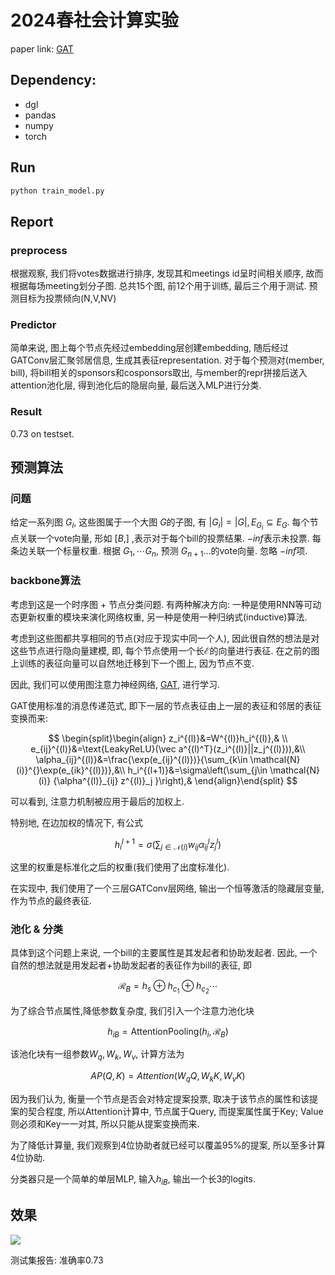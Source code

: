 # 2024春社会计算实验
paper link: [GAT](https://arxiv.org/abs/1710.10903)  

## Dependency:
* dgl
* pandas
* numpy
* torch

## Run
```bash
python train_model.py
```

## Report

### preprocess

根据观察, 我们将votes数据进行排序, 发现其和meetings id呈时间相关顺序, 故而根据每场meeting划分子图. 总共15个图, 前12个用于训练, 最后三个用于测试. 预测目标为投票倾向(N,V,NV)

### Predictor

简单来说, 图上每个节点先经过embedding层创建embedding, 随后经过GATConv层汇聚邻居信息, 生成其表征representation. 对于每个预测对(member, bill), 将bill相关的sponsors和cosponsors取出, 与member的repr拼接后送入attention池化层, 得到池化后的隐层向量, 最后送入MLP进行分类.

### Result

0.73 on testset.


## 预测算法

### 问题

给定一系列图 $G_i$, 这些图属于一个大图 $G$的子图, 有 $|G_i| = |G|, E_{G_i}\subseteq E_G$. 每个节点关联一个vote向量, 形如 $[B, ]$ ,表示对于每个bill的投票结果. $-inf$表示未投票. 每条边关联一个标量权重. 根据 $G_1, \cdots G_n$, 预测 $G_{n+1}...$的vote向量. 忽略 $-inf$项.

### backbone算法

考虑到这是一个时序图 + 节点分类问题. 有两种解决方向: 一种是使用RNN等可动态更新权重的模块来演化网络权重, 另一种是使用一种归纳式(inductive)算法. 

考虑到这些图都共享相同的节点(对应于现实中同一个人), 因此很自然的想法是对这些节点进行隐向量建模, 即, 每个节点使用一个长$\mathcal{E}$的向量进行表征. 在之前的图上训练的表征向量可以自然地迁移到下一个图上, 因为节点不变.

因此, 我们可以使用图注意力神经网络, [GAT](https://arxiv.org/abs/1710.10903), 进行学习. 

GAT使用标准的消息传递范式, 即下一层的节点表征由上一层的表征和邻居的表征变换而来:

$$
\begin{split}\begin{align}
z_i^{(l)}&=W^{(l)}h_i^{(l)},& \\
e_{ij}^{(l)}&=\text{LeakyReLU}(\vec a^{(l)^T}(z_i^{(l)}||z_j^{(l)})),&\\
\alpha_{ij}^{(l)}&=\frac{\exp(e_{ij}^{(l)})}{\sum_{k\in \mathcal{N}(i)}^{}\exp(e_{ik}^{(l)})},&\\
h_i^{(l+1)}&=\sigma\left(\sum_{j\in \mathcal{N}(i)} {\alpha^{(l)}_{ij} z^{(l)}_j }\right),&
\end{align}\end{split}
$$

可以看到, 注意力机制被应用于最后的加权上.

特别地, 在边加权的情况下, 有公式

$$
h_{i}^{l+1} = \sigma\left(\sum_{j\in\mathcal{N}(i)} w_{ij}\alpha_{ij}^lz_j^{l}\right)
$$

这里的权重是标准化之后的权重(我们使用了出度标准化).

在实现中, 我们使用了一个三层GATConv层网络, 输出一个恒等激活的隐藏层变量, 作为节点的最终表征.

### 池化 & 分类

具体到这个问题上来说,  一个bill的主要属性是其发起者和协助发起者. 因此, 一个自然的想法就是用发起者+协助发起者的表征作为bill的表征, 即

$$\mathcal{R}_B = h_{s}\oplus h_{c_1}\oplus h_{c_2}\cdots$$

为了综合节点属性,降低参数复杂度, 我们引入一个注意力池化块

$$
h_{iB}= \text{AttentionPooling}(h_i, \mathcal{R}_B) 
$$

该池化块有一组参数$W_q, W_k, W_v$, 计算方法为

$$
AP(Q, K) = Attention(W_qQ, W_kK, W_vK)
$$

因为我们认为, 衡量一个节点是否会对特定提案投票, 取决于该节点的属性和该提案的契合程度, 所以Attention计算中, 节点属于Query, 而提案属性属于Key; Value则必须和Key一一对其, 所以只能从提案变换而来.

为了降低计算量, 我们观察到4位协助者就已经可以覆盖95%的提案, 所以至多计算4位协助.

分类器只是一个简单的单层MLP, 输入$h_{iB}$, 输出一个长$3$的logits.

## 效果

![](https://img2.imgtp.com/2024/05/07/R3APgOFE.png)

测试集报告: 准确率0.73

